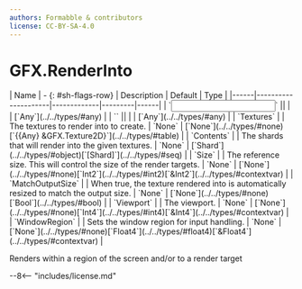 ```yaml
---
authors: Formabble & contributors
license: CC-BY-SA-4.0
---
```



# GFX.RenderInto

<div class="sh-parameters" markdown="1">
| Name | - {: #sh-flags-row} | Description | Default | Type |
|------|---------------------|-------------|---------|------|
| `<input>` || | | [`Any`](../../types/#any) |
| `<output>` || | | [`Any`](../../types/#any) |
| `Textures` |  | The textures to render into to create. | `None` | [`None`](../../types/#none)[`{{Any} &GFX.Texture2D}`](../../types/#table) |
| `Contents` |  | The shards that will render into the given textures. | `None` | [`Shard`](../../types/#object)[`[Shard]`](../../types/#seq) |
| `Size` |  | The reference size. This will control the size of the render targets. | `None` | [`None`](../../types/#none)[`Int2`](../../types/#int2)[`&Int2`](../../types/#contextvar) |
| `MatchOutputSize` |  | When true, the texture rendered into is automatically resized to match the output size. | `None` | [`None`](../../types/#none)[`Bool`](../../types/#bool) |
| `Viewport` |  | The viewport. | `None` | [`None`](../../types/#none)[`Int4`](../../types/#int4)[`&Int4`](../../types/#contextvar) |
| `WindowRegion` |  | Sets the window region for input handling. | `None` | [`None`](../../types/#none)[`Float4`](../../types/#float4)[`&Float4`](../../types/#contextvar) |

</div>

Renders within a region of the screen and/or to a render target

--8<-- "includes/license.md"

